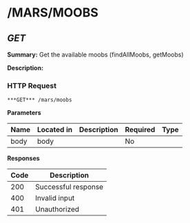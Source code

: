 # /MARS/MOOBS
## ***GET***

**Summary:** Get the available moobs (findAllMoobs, getMoobs)

**Description:**

### HTTP Request
`***GET*** /mars/moobs`

**Parameters**

| Name | Located in | Description | Required | Type |
| ---- | ---------- | ----------- | -------- | ---- |
| body | body |  | No |  |

**Responses**

| Code | Description |
| ---- | ----------- |
| 200 | Successful response |
| 400 | Invalid input |
| 401 | Unauthorized |
